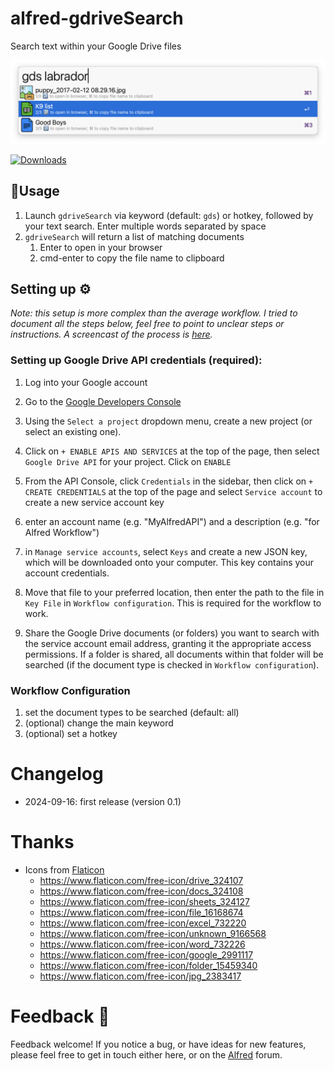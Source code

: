 # alfred-gdriveSearch
 

Search text within your Google Drive files

![](source/gdrive.png)

<a href="https://github.com/giovannicoppola/alfred-gdriveSearch/releases/latest/">
<img alt="Downloads"
src="https://img.shields.io/github/downloads/giovannicoppola/alfred-gdriveSearch/total?color=purple&label=Downloads"><br/>
</a>

## 🚀Usage
1. Launch `gdriveSearch` via keyword (default: `gds`) or hotkey, followed by your text search. Enter multiple words separated by space
2. `gdriveSearch` will return a list of matching documents
	1. Enter to open in your browser
	2. cmd-enter to copy the file name to clipboard
	
 

## Setting up ⚙️
*Note: this setup is more complex than the average workflow. I tried to document all the steps below, feel free to point to unclear steps or instructions. A screencast of the process is [here](https://github.com/giovannicoppola/alfred-gsheets/blob/main/images/googleAPIsetup.gif).*


### Setting up Google Drive API credentials (required):

1. Log into your Google account
1. Go to the [Google Developers Console](https://console.developers.google.com/)
1. Using the `Select a project` dropdown menu, create a new project (or select an existing one).
1. Click on `+ ENABLE APIS AND SERVICES` at the top of the page, then select  `Google Drive API` for your project. Click on `ENABLE`
1. From the API Console, click `Credentials` in the sidebar, then click on `+ CREATE CREDENTIALS` at the top of the page and select `Service account` to create a new service account key
1. enter an account name (e.g. "MyAlfredAPI") and a description (e.g. "for Alfred Workflow")
2. in `Manage service accounts`, select `Keys` and create a new JSON key, which will be downloaded onto your computer. This key contains your account credentials.
3. Move that file to your preferred location, then enter the path to the file in `Key File` in `Workflow configuration`. This is required for the workflow to work. 

1. Share the Google Drive documents (or folders) you want to search with the service account email address, granting it the appropriate access permissions. If a folder is shared, all documents within that folder will be searched (if the document type is checked in `Workflow configuration`). 

### Workflow Configuration
1. set the document types to be searched (default: all)
2. (optional) change the main keyword
2. (optional) set a hotkey

# Changelog
- 2024-09-16: first release (version 0.1)

# Thanks

- Icons from [Flaticon](www.flaticon.com) 
	- https://www.flaticon.com/free-icon/drive_324107
	- https://www.flaticon.com/free-icon/docs_324108
	- https://www.flaticon.com/free-icon/sheets_324127
	- https://www.flaticon.com/free-icon/file_16168674
	- https://www.flaticon.com/free-icon/excel_732220
	- https://www.flaticon.com/free-icon/unknown_9166568
	- https://www.flaticon.com/free-icon/word_732226
	- https://www.flaticon.com/free-icon/google_2991117
	- https://www.flaticon.com/free-icon/folder_15459340
	- https://www.flaticon.com/free-icon/jpg_2383417

# Feedback 🧐

Feedback welcome! If you notice a bug, or have ideas for new features, please feel free to get in touch either here, or on the [Alfred](https://www.alfredforum.com) forum. 

